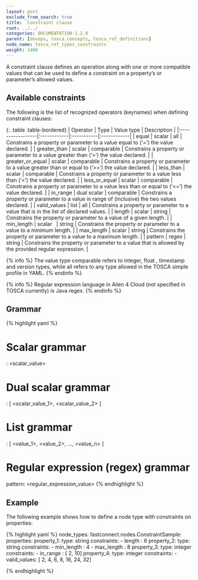 ```yaml
---
layout: post
exclude_from_search: true
title:  Constraint clause
root: ../../
categories: DOCUMENTATION-1.2.0
parent: [devops, tosca_concepts, tosca_ref_definitions]
node_name: tosca_ref_types_constraints
weight: 1400
---
```


A constraint clause defines an operation along with one or more compatible values that can be used to define a constraint on a property’s or parameter’s allowed values.

## Available constraints

The following is the list of recognized operators (keynames) when defining constraint clauses:

{: .table .table-bordered}
| Operator         | Type        | Value type | Description |
|:-----------------|:------------|:-----------|:------------|
| equal            | scalar      | all        | Constrains a property or parameter to a value equal to (‘=’) the value declared. |
| greater_than     | scalar      | comparable | Constrains a property or parameter to a value greater than (‘>’) the value declared. |
| greater_or_equal | scalar      | comparable | Constrains a property or parameter to a value greater than or equal to (‘>=’) the value declared. |
| less_than        | scalar      | comparable | Constrains a property or parameter to a value less than (‘<’) the value declared. |
| less_or_equal    | scalar      | comparable | Constrains a property or parameter to a value less than or equal to (‘<=’) the value declared. |
| in_range         | dual scalar | comparable | Constrains a property or parameter to a value in range of (inclusive) the two values declared. |
| valid_values     | list        | all        | Constrains a property or parameter to a value that is in the list of declared values. |
| length           | scalar      | string     | Constrains the property or parameter to a value of a given length. |
| min_length       | scalar      | string     | Constrains the property or parameter to a value to a minimum length. |
| max_length       | scalar      | string     | Constrains the property or parameter to a value to a maximum length. |
| pattern          | regex       | string     | Constrains the property or parameter to a value that is allowed by the provided regular expression. |

{% info %}
The value type comparable refers to integer, float , timestamp and version types, while all refers to any type allowed in the TOSCA simple profile in YAML.
{% endinfo %}

{% info %}
Regular expression language in Alien 4 Cloud (not specified in TOSCA currently) is Java regex.
{% endinfo %}

## Grammar

{% highlight yaml %}
# Scalar grammar
<operator>: <scalar_value>

# Dual scalar grammar
<operator>: [ <scalar_value_1>, <scalar_value_2> ]

# List grammar
<operator>: [ <value_1>, <value_2>, ..., <value_n> ]

# Regular expression (regex) grammar
pattern: <regular_expression_value>
{% endhighlight %}

## Example

The following example shows how to define a node type with constraints on properties:

{% highlight yaml %}
node_types:
  fastconnect.nodes.ConstraintSample:
    properties:
      property_1:
        type: string
        constraints:
          - length : 6
      property_2:
        type: string
        constraints:
          - min_length : 4
          - max_length : 8
      property_3:
        type: integer
        constraints:
          - in_range : [ 2, 10]
      property_4:
        type: integer
        constraints:
          - valid_values: [ 2, 4, 6, 8, 16, 24, 32]

{% endhighlight %}

